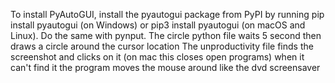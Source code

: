 To install PyAutoGUI, install the pyautogui package from PyPI by running pip install pyautogui (on Windows) or pip3 install pyautogui (on macOS and Linux).
Do the same with pynput.
The circle python file waits 5 second then draws a circle around the cursor location
The unproductivity file finds the screenshot and clicks on it (on mac this closes open programs) when it can't find it the program moves the mouse around like the dvd screensaver 
